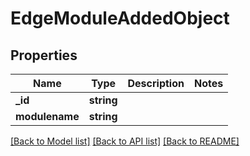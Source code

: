 # EdgeModuleAddedObject

## Properties
Name | Type | Description | Notes
------------ | ------------- | ------------- | -------------
**_id** | **string** |  | 
**modulename** | **string** |  | 

[[Back to Model list]](../README.md#documentation-for-models) [[Back to API list]](../README.md#documentation-for-api-endpoints) [[Back to README]](../README.md)


